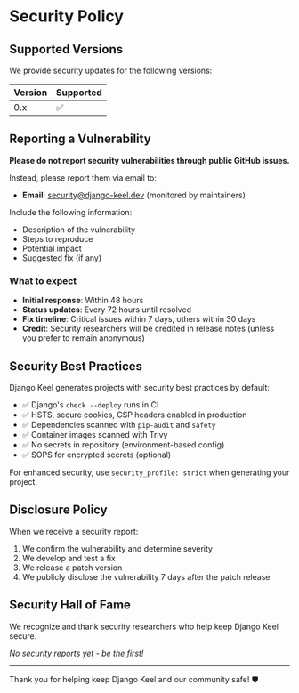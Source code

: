# Security Policy

## Supported Versions

We provide security updates for the following versions:

| Version | Supported          |
| ------- | ------------------ |
| 0.x     | :white_check_mark: |

## Reporting a Vulnerability

**Please do not report security vulnerabilities through public GitHub issues.**

Instead, please report them via email to:
- **Email**: security@django-keel.dev (monitored by maintainers)

Include the following information:
- Description of the vulnerability
- Steps to reproduce
- Potential impact
- Suggested fix (if any)

### What to expect

- **Initial response**: Within 48 hours
- **Status updates**: Every 72 hours until resolved
- **Fix timeline**: Critical issues within 7 days, others within 30 days
- **Credit**: Security researchers will be credited in release notes (unless you prefer to remain anonymous)

## Security Best Practices

Django Keel generates projects with security best practices by default:

- ✅ Django's `check --deploy` runs in CI
- ✅ HSTS, secure cookies, CSP headers enabled in production
- ✅ Dependencies scanned with `pip-audit` and `safety`
- ✅ Container images scanned with Trivy
- ✅ No secrets in repository (environment-based config)
- ✅ SOPS for encrypted secrets (optional)

For enhanced security, use `security_profile: strict` when generating your project.

## Disclosure Policy

When we receive a security report:

1. We confirm the vulnerability and determine severity
2. We develop and test a fix
3. We release a patch version
4. We publicly disclose the vulnerability 7 days after the patch release

## Security Hall of Fame

We recognize and thank security researchers who help keep Django Keel secure.

*No security reports yet - be the first!*

---

Thank you for helping keep Django Keel and our community safe! 🛡️
